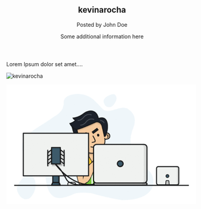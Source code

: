 <article>
  <header>
    <h1>kevinarocha</h1>
    <p>Posted by John Doe</p>
    <p>Some additional information here</p>
  </header>
  <p>Lorem Ipsum dolor set amet....</p>
</article>

<p align="left"> <img src="https://komarev.com/ghpvc/?username=kevinarocha&label=Profile%20views&color=0e75b6&style=flat" alt="kevinarocha" /> </p>


<img alt="GIF" src="https://github.com/rahulvarma5297/rahulvarma5297/blob/main/hadder.gif?raw=true" width="500"/>

